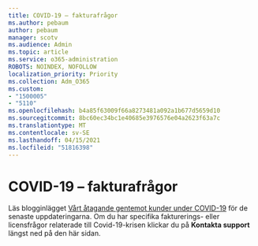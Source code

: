```yaml
---
title: COVID-19 – fakturafrågor
ms.author: pebaum
author: pebaum
manager: scotv
ms.audience: Admin
ms.topic: article
ms.service: o365-administration
ROBOTS: NOINDEX, NOFOLLOW
localization_priority: Priority
ms.collection: Adm_O365
ms.custom:
- "1500005"
- "5110"
ms.openlocfilehash: b4a85f63009f66a8273481a092a1b677d5659d10
ms.sourcegitcommit: 8bc60ec34bc1e40685e3976576e04a2623f63a7c
ms.translationtype: MT
ms.contentlocale: sv-SE
ms.lasthandoff: 04/15/2021
ms.locfileid: "51816398"
---
```

# <a name="covid-19-invoice-questions"></a>COVID-19 – fakturafrågor

Läs blogginlägget [Vårt åtagande gentemot kunder under COVID-19](https://www.microsoft.com/microsoft-365/blog/2020/03/05/our-commitment-to-customers-during-covid-19/) för de senaste uppdateringarna.  Om du har specifika fakturerings- eller licensfrågor relaterade till Covid-19-krisen klickar du på **Kontakta support** längst ned på den här sidan.
